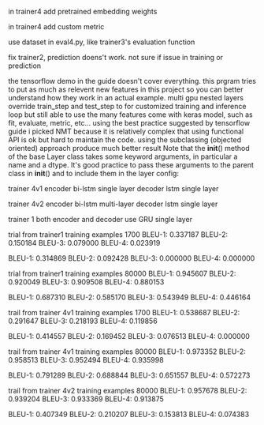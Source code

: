 
in trainer4 add pretrained embedding weights

in trainer4 add custom metric

use dataset in eval4.py, like trainer3's evaluation function

fix trainer2, prediction doens't work. not sure if issue in training or prediction

the tensorflow demo in the guide doesn't cover everything.  this prgram tries to
put as much as relevent new features in this project so you can better understand
how they work in an actual example.
multi gpu
nested layers
override train_step and test_step to for customized training and inference loop
but still able to use the many features come with keras model, such as fit, evaluate,
metric, etc...
using the best practice suggested by tensorflow guide
i picked NMT because it is relatively complex that using functional API is ok but 
hard to maintain the code.  using the subclassing (objected oriented) approach produce much better result
Note that the __init__() method of the base Layer class takes some keyword arguments, in particular a name and a dtype. It's good practice to pass these arguments to the parent class in __init__() and to include them in the layer config:

trainer 4v1
encoder bi-lstm single layer
decoder lstm single layer

trainer 4v2
encoder bi-lstm multi-layer
decoder lstm single layer

trainer 1
both encoder and decoder use GRU single layer

trial from trainer1
training examples 1700
BLEU-1: 0.337187
BLEU-2: 0.150184
BLEU-3: 0.079000
BLEU-4: 0.023919

BLEU-1: 0.314869
BLEU-2: 0.092428
BLEU-3: 0.000000
BLEU-4: 0.000000

trial from trainer1
training examples 80000
BLEU-1: 0.945607
BLEU-2: 0.920049
BLEU-3: 0.909508
BLEU-4: 0.880153

BLEU-1: 0.687310
BLEU-2: 0.585170
BLEU-3: 0.543949
BLEU-4: 0.446164

trail from trainer 4v1
training examples 1700
BLEU-1: 0.538687
BLEU-2: 0.291647
BLEU-3: 0.218193
BLEU-4: 0.119856

BLEU-1: 0.414557
BLEU-2: 0.169452
BLEU-3: 0.076513
BLEU-4: 0.000000

trail from trainer 4v1
training examples 80000
BLEU-1: 0.973352
BLEU-2: 0.958513
BLEU-3: 0.952494
BLEU-4: 0.935998

BLEU-1: 0.791289
BLEU-2: 0.688844
BLEU-3: 0.651557
BLEU-4: 0.572273

trail from trainer 4v2
training examples 80000
BLEU-1: 0.957678
BLEU-2: 0.939204
BLEU-3: 0.933369
BLEU-4: 0.913875

BLEU-1: 0.407349
BLEU-2: 0.210207
BLEU-3: 0.153813
BLEU-4: 0.074383